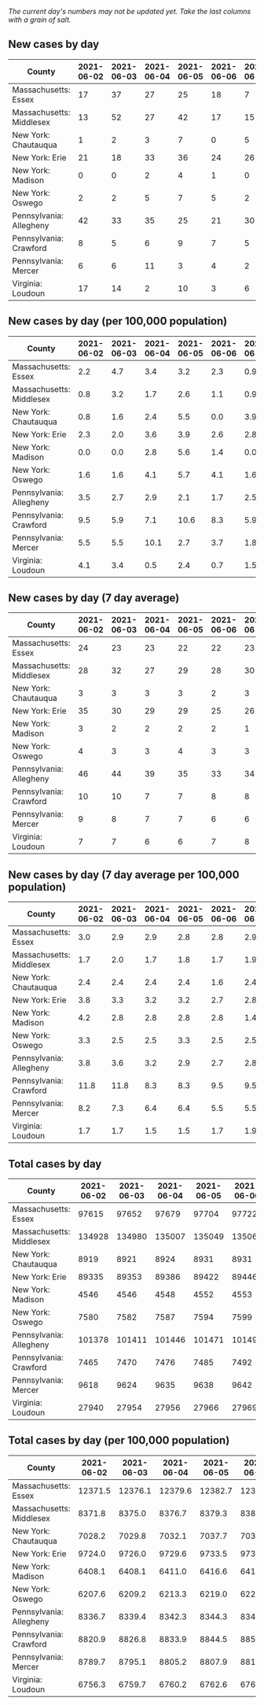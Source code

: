 _The current day's numbers may not be updated yet. Take the last columns with a grain of salt._
## New cases by day

| County | 2021-06-02 | 2021-06-03 | 2021-06-04 | 2021-06-05 | 2021-06-06 | 2021-06-07 | 2021-06-08 |
| --- | --- | --- | --- | --- | --- | --- | --- |
| Massachusetts: Essex | 17 | 37 | 27 | 25 | 18 | 7 |  |
| Massachusetts: Middlesex | 13 | 52 | 27 | 42 | 17 | 15 |  |
| New York: Chautauqua | 1 | 2 | 3 | 7 | 0 | 5 |  |
| New York: Erie | 21 | 18 | 33 | 36 | 24 | 26 |  |
| New York: Madison | 0 | 0 | 2 | 4 | 1 | 0 |  |
| New York: Oswego | 2 | 2 | 5 | 7 | 5 | 2 |  |
| Pennsylvania: Allegheny | 42 | 33 | 35 | 25 | 21 | 30 |  |
| Pennsylvania: Crawford | 8 | 5 | 6 | 9 | 7 | 5 |  |
| Pennsylvania: Mercer | 6 | 6 | 11 | 3 | 4 | 2 |  |
| Virginia: Loudoun | 17 | 14 | 2 | 10 | 3 | 6 |  |

## New cases by day (per 100,000 population)

| County | 2021-06-02 | 2021-06-03 | 2021-06-04 | 2021-06-05 | 2021-06-06 | 2021-06-07 | 2021-06-08 |
| --- | --- | --- | --- | --- | --- | --- | --- |
| Massachusetts: Essex | 2.2 | 4.7 | 3.4 | 3.2 | 2.3 | 0.9 |  |
| Massachusetts: Middlesex | 0.8 | 3.2 | 1.7 | 2.6 | 1.1 | 0.9 |  |
| New York: Chautauqua | 0.8 | 1.6 | 2.4 | 5.5 | 0.0 | 3.9 |  |
| New York: Erie | 2.3 | 2.0 | 3.6 | 3.9 | 2.6 | 2.8 |  |
| New York: Madison | 0.0 | 0.0 | 2.8 | 5.6 | 1.4 | 0.0 |  |
| New York: Oswego | 1.6 | 1.6 | 4.1 | 5.7 | 4.1 | 1.6 |  |
| Pennsylvania: Allegheny | 3.5 | 2.7 | 2.9 | 2.1 | 1.7 | 2.5 |  |
| Pennsylvania: Crawford | 9.5 | 5.9 | 7.1 | 10.6 | 8.3 | 5.9 |  |
| Pennsylvania: Mercer | 5.5 | 5.5 | 10.1 | 2.7 | 3.7 | 1.8 |  |
| Virginia: Loudoun | 4.1 | 3.4 | 0.5 | 2.4 | 0.7 | 1.5 |  |

## New cases by day (7 day average)

| County | 2021-06-02 | 2021-06-03 | 2021-06-04 | 2021-06-05 | 2021-06-06 | 2021-06-07 | 2021-06-08 |
| --- | --- | --- | --- | --- | --- | --- | --- |
| Massachusetts: Essex | 24 | 23 | 23 | 22 | 22 | 23 |  |
| Massachusetts: Middlesex | 28 | 32 | 27 | 29 | 28 | 30 |  |
| New York: Chautauqua | 3 | 3 | 3 | 3 | 2 | 3 |  |
| New York: Erie | 35 | 30 | 29 | 29 | 25 | 26 |  |
| New York: Madison | 3 | 2 | 2 | 2 | 2 | 1 |  |
| New York: Oswego | 4 | 3 | 3 | 4 | 3 | 3 |  |
| Pennsylvania: Allegheny | 46 | 44 | 39 | 35 | 33 | 34 |  |
| Pennsylvania: Crawford | 10 | 10 | 7 | 7 | 8 | 8 |  |
| Pennsylvania: Mercer | 9 | 8 | 7 | 7 | 6 | 6 |  |
| Virginia: Loudoun | 7 | 7 | 6 | 6 | 7 | 8 |  |

## New cases by day (7 day average per 100,000 population)

| County | 2021-06-02 | 2021-06-03 | 2021-06-04 | 2021-06-05 | 2021-06-06 | 2021-06-07 | 2021-06-08 |
| --- | --- | --- | --- | --- | --- | --- | --- |
| Massachusetts: Essex | 3.0 | 2.9 | 2.9 | 2.8 | 2.8 | 2.9 |  |
| Massachusetts: Middlesex | 1.7 | 2.0 | 1.7 | 1.8 | 1.7 | 1.9 |  |
| New York: Chautauqua | 2.4 | 2.4 | 2.4 | 2.4 | 1.6 | 2.4 |  |
| New York: Erie | 3.8 | 3.3 | 3.2 | 3.2 | 2.7 | 2.8 |  |
| New York: Madison | 4.2 | 2.8 | 2.8 | 2.8 | 2.8 | 1.4 |  |
| New York: Oswego | 3.3 | 2.5 | 2.5 | 3.3 | 2.5 | 2.5 |  |
| Pennsylvania: Allegheny | 3.8 | 3.6 | 3.2 | 2.9 | 2.7 | 2.8 |  |
| Pennsylvania: Crawford | 11.8 | 11.8 | 8.3 | 8.3 | 9.5 | 9.5 |  |
| Pennsylvania: Mercer | 8.2 | 7.3 | 6.4 | 6.4 | 5.5 | 5.5 |  |
| Virginia: Loudoun | 1.7 | 1.7 | 1.5 | 1.5 | 1.7 | 1.9 |  |

## Total cases by day

| County | 2021-06-02 | 2021-06-03 | 2021-06-04 | 2021-06-05 | 2021-06-06 | 2021-06-07 | 2021-06-08 |
| --- | --- | --- | --- | --- | --- | --- | --- |
| Massachusetts: Essex | 97615 | 97652 | 97679 | 97704 | 97722 | 97729 |  |
| Massachusetts: Middlesex | 134928 | 134980 | 135007 | 135049 | 135066 | 135081 |  |
| New York: Chautauqua | 8919 | 8921 | 8924 | 8931 | 8931 | 8936 |  |
| New York: Erie | 89335 | 89353 | 89386 | 89422 | 89446 | 89472 |  |
| New York: Madison | 4546 | 4546 | 4548 | 4552 | 4553 | 4553 |  |
| New York: Oswego | 7580 | 7582 | 7587 | 7594 | 7599 | 7601 |  |
| Pennsylvania: Allegheny | 101378 | 101411 | 101446 | 101471 | 101492 | 101522 |  |
| Pennsylvania: Crawford | 7465 | 7470 | 7476 | 7485 | 7492 | 7497 |  |
| Pennsylvania: Mercer | 9618 | 9624 | 9635 | 9638 | 9642 | 9644 |  |
| Virginia: Loudoun | 27940 | 27954 | 27956 | 27966 | 27969 | 27975 |  |

## Total cases by day (per 100,000 population)

| County | 2021-06-02 | 2021-06-03 | 2021-06-04 | 2021-06-05 | 2021-06-06 | 2021-06-07 | 2021-06-08 |
| --- | --- | --- | --- | --- | --- | --- | --- |
| Massachusetts: Essex | 12371.5 | 12376.1 | 12379.6 | 12382.7 | 12385.0 | 12385.9 |  |
| Massachusetts: Middlesex | 8371.8 | 8375.0 | 8376.7 | 8379.3 | 8380.3 | 8381.3 |  |
| New York: Chautauqua | 7028.2 | 7029.8 | 7032.1 | 7037.7 | 7037.7 | 7041.6 |  |
| New York: Erie | 9724.0 | 9726.0 | 9729.6 | 9733.5 | 9736.1 | 9739.0 |  |
| New York: Madison | 6408.1 | 6408.1 | 6411.0 | 6416.6 | 6418.0 | 6418.0 |  |
| New York: Oswego | 6207.6 | 6209.2 | 6213.3 | 6219.0 | 6223.1 | 6224.8 |  |
| Pennsylvania: Allegheny | 8336.7 | 8339.4 | 8342.3 | 8344.3 | 8346.1 | 8348.5 |  |
| Pennsylvania: Crawford | 8820.9 | 8826.8 | 8833.9 | 8844.5 | 8852.8 | 8858.7 |  |
| Pennsylvania: Mercer | 8789.7 | 8795.1 | 8805.2 | 8807.9 | 8811.6 | 8813.4 |  |
| Virginia: Loudoun | 6756.3 | 6759.7 | 6760.2 | 6762.6 | 6763.3 | 6764.8 |  |
